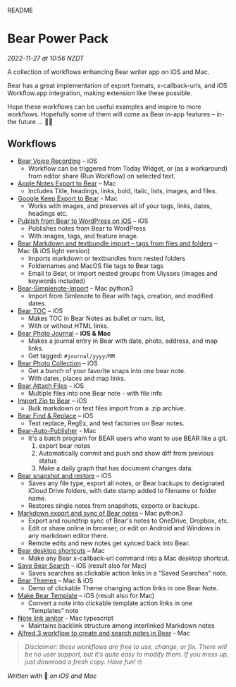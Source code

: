 README
# Bear Power Pack
*2022-11-27 at 10:56 NZDT*

A collection of workflows enhancing Bear writer app on iOS and Mac.

Bear has a great implementation of export formats, x-callback-urls, and iOS Workflow.app integration, making extension like these possible.

Hope these workflows can be useful examples and inspire to more workflows. Hopefully some of them will come as Bear in-app features – in-the future …
🦁🤓

## Workflows

* [Bear Voice Recording](https://workflow.is/workflows/3a86e71a51a349dab32ccf4c8bed4208) – iOS
	* Workflow can be triggered from Today Widget, or (as a workaround) from editor share (Run Workflow) on selected text.
* [Apple Notes Export to Bear](https://github.com/sbusso/Bear-Power-Pack/blob/master/Apple%20Notes%20Export%20to%20Bear.md) – Mac
	* Includes Title, headings, links, bold, italic, lists, images, and files.
* [Google Keep Export to Bear](https://github.com/pelillian/Keep-to-Bear) - Mac
	* Works with images, and preserves all of your tags, links, dates, headings etc.
* [Publish from Bear to WordPress on iOS](https://github.com/sbusso/Bear-Power-Pack/blob/master/Publish%20from%20Bear%20to%20WordPress%20on%20iOS.md) – iOS
	* Publishes notes from Bear to WordPress
	* With images, tags, and feature image.
* [Bear Markdown and textbundle import – tags from files and folders](https://github.com/sbusso/Bear-Markdown-Export/blob/master/Bear%20Import.md) – Mac (& iOS light version)
	* Imports markdown or textbundles from nested folders
	* Foldernames and MacOS file tags to Bear tags
	* Email to Bear, or import nested groups from Ulysses (images and keywords included)
* [Bear-Simplenote-Import](https://github.com/sbusso/Bear-Simplenote-Import) – Mac python3
	* Import from Simlenote to Bear with tags, creation, and modified dates.
* [Bear TOC](https://github.com/sbusso/Bear-Power-Pack/blob/master/Bear%20TOC.md) – iOS
	* Makes TOC in Bear Notes as bullet or num. list,
	* With or without HTML links.
* [Bear Photo Journal](https://github.com/sbusso/Bear-Power-Pack/blob/master/Bear%20Photo%20Journal.md) – **iOS & Mac**
	* Makes a journal entry in Bear with date, photo, address, and map links.
	* Get tagged: `#journal/yyyy/MM`
* [Bear Photo Collection](https://github.com/sbusso/Bear-Power-Pack/blob/master/Bear%20Photo%20Collection.md) – iOS
	* Get a bunch of your favorite snaps into one bear note.
	* With dates, places and map links.
* [Bear Attach Files](https://github.com/sbusso/Bear-Power-Pack/blob/master/Bear%20Attach%20Files.md) – iOS
	* Multiple files into one Bear note - with file info
* [Import Zip to Bear](https://github.com/rovest/Bear-Power-Pack/blob/master/Import%20Zip%20to%20Bear.md) – iOS
	* Bulk markdown or text files import from a .zip archive.
* [Bear Find & Replace](https://github.com/sbusso/Bear-Power-Pack/blob/master/Bear%20Find%20%26%20Replace.md) – iOS
	* Text replace, RegEx, and text factories on Bear notes.
* [Bear-Auto-Publisher](https://github.com/HibikeQuantum/Bear-Auto-Publisher) - Mac
	* It's a batch program for BEAR users who want to use BEAR like a git. 
		1. export bear notes 
		2. Automatically commit and push and show diff from previous status 
		2. Make a daily graph that has document changes data.
* [Bear snapshot and restore](https://github.com/sbusso/Bear-Power-Pack/blob/master/Bear%20snapshot%20and%20restore.md) – iOS
	* Saves any file type, export all notes, or Bear backups to designated iCloud Drive folders, with date stamp added to filename or folder name.
	* Restores single notes from snapshots, exports or backups.
* [Markdown export and sync of Bear notes](https://github.com/sbusso/Bear-Markdown-Export) – Mac python3
	* Export and roundtrip sync of Bear's notes to OneDrive, Dropbox, etc.
	* Edit or share online in browser, or edit on Android and Windows in any markdown editor there.
	* Remote edits and new notes get synced back into Bear.
* [Bear desktop shortcuts](https://github.com/sbusso/Bear-Power-Pack/blob/master/Bear%20desktop%20shortcuts.md) – Mac
	* Make any Bear x-callback-url command into a Mac desktop shortcut.
* [Save Bear Search](https://github.com/sbusso/Bear-Power-Pack/blob/master/Save%20Bear%20Search.md) – iOS (result also for Mac)
	* Saves searches as clickable action links in a “Saved Searches” note.
* [Bear Themes](https://github.com/sbusso/Bear-Power-Pack/blob/master/Bear%20Themes.md) – Mac & iOS
	* Demo of clickable Theme changing action links in one Bear Note.
* [Make Bear Template](https://github.com/sbusso/Bear-Power-Pack/blob/master/Make%20Bear%20Template.md) – iOS (result also for Mac)
	* Convert a note into clickable template action links in one “Templates” note
* [Note link janitor](https://github.com/andymatuschak/note-link-janitor) - Mac typescript
	* Maintains backlink structure among interlinked Markdown notes
* [Alfred 3 workflow to create and search notes in Bear](https://github.com/chrisbro/alfred-bear) - Mac

> *Disclaimer: these workflows are free to use, change, or fix.*
> *There will be no user support, but it’s quite easy to modify them.*
> *If you mess up, just download a fresh copy. Have fun!* 🤓

*Written with* 🐻 *on iOS and Mac*
